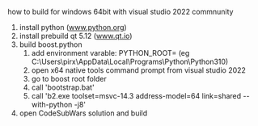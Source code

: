 how to build for windows 64bit with visual studio 2022 commnunity

1. install python (www.python.org)
2. install prebuild qt 5.12 (www.qt.io)
3. build boost.python
   1. add environment varable: PYTHON_ROOT=<path to installed python root folder> (eg C:\Users\pirx\AppData\Local\Programs\Python\Python310)
   2. open x64 native tools command prompt from visual studio 2022
   3. go to boost root folder
   4. call 'bootstrap.bat'
   5. call 'b2.exe toolset=msvc-14.3 address-model=64 link=shared --with-python -j8'
4. open CodeSubWars solution and build
